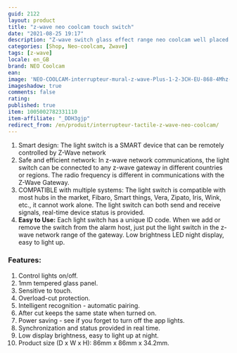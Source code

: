 ```yaml
---
guid: 2122
layout: product 
title: "z-wave neo coolcam touch switch"
date: "2021-08-25 19:17"
description: "Z-wave switch glass effect range neo coolcam well placed quality-price"
categories: [Shop, Neo-coolcam, Zwave]
tags: [z-wave]
locale: en_GB
brand: NEO Coolcam
ean: 
image: 'NEO-COOLCAM-interrupteur-mural-z-wave-Plus-1-2-3CH-EU-868-4Mhz-domotique.jpg'
imageshadow: true
comments: false
rating:  
published: true
item: 1005002782331110
item-affiliate: "_DDH3gjp"
redirect_from: /en/produit/interrupteur-tactile-z-wave-neo-coolcam/
---
```



1. Smart design: The light switch is a SMART device that can be remotely controlled by Z-Wave network
2. Safe and efficient network: In z-wave network communications, the light switch can be connected to any z-wave gateway in different countries or regions. The radio frequency is different in communications with the Z-Wave Gateway.
3. COMPATIBLE with multiple systems: The light switch is compatible with most hubs in the market, Fibaro, Smart things, Vera, Zipato, Iris, Wink, etc., it cannot work alone. The light switch can both send and receive signals, real-time device status is provided.
4. **Easy to Use:** Each light switch has a unique ID code. When we add or remove the switch from the alarm host, just put the light switch in the z-wave network range of the gateway. Low brightness LED night display, easy to light up.

### Features:

1. Control lights on/off.
2. 1mm tempered glass panel.
3. Sensitive to touch.
4. Overload-cut protection.
5. Intelligent recognition - automatic pairing.
6. After cut keeps the same state when turned on.
7. Power saving - see if you forget to turn off the app lights.
8. Synchronization and status provided in real time.
9. Low display brightness, easy to light up at night.
10. Product size (D x W x H): 86mm x 86mm x 34.2mm.
